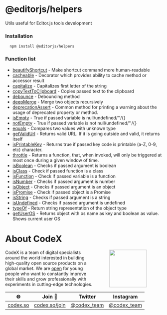 # @editorjs/helpers
Utils useful for Editor.js tools development
### Installation 
 ```
   npm install @editorjs/helpers
```
### Function list
- [beautifyShortcut](https://github.com/editor-js/utils/blob/main/packages/helpers/src/beautifyShortcut/beautifyShortcut.ts) - Make shortcut command more human-readable
- [cacheable](https://github.com/editor-js/utils/blob/main/packages/helpers/src/cacheable/cacheable.ts) - Decorator which provides ability to cache method or accessor result
- [capitalize](https://github.com/editor-js/utils/blob/main/packages/helpers/src/capitalize/capitalize.ts) - Capitalizes first letter of the string
- [copyTextToClipboard](https://github.com/editor-js/utils/blob/main/packages/helpers/src/copyTextToClipboard/copyTextToClipboard.ts) - Copies passed text to the clipboard
- [debounce](https://github.com/editor-js/utils/blob/main/packages/helpers/src/debounce/debounce.ts) - Debouncing method
- [deepMerge](https://github.com/editor-js/utils/blob/main/packages/helpers/src/deepMerge/deepMerge.ts) - Merge two objects recursively
- [deprecationAssert](https://github.com/editor-js/utils/blob/main/packages/helpers/src/deprecationAssert/deprecationAssert.ts) - Common method for printing a warning about the usage of deprecated property or method.
- [isEmpty](https://github.com/editor-js/utils/blob/main/packages/helpers/src/empty/isEmpty.ts) - True if passed variable is null/undefined/''/{}
- [notEmpty](https://github.com/editor-js/utils/blob/main/packages/helpers/src/empty/notEmpty.ts) - True if passed variable is not null/undefined/''/{}
- [equals](https://github.com/editor-js/utils/blob/main/packages/helpers/src/equals/equals.ts) - Compares two values with unknown type
- [getValidUrl](https://github.com/editor-js/utils/blob/main/packages/helpers/src/getValidUrl/getValidUrl.ts) - Returns valid URL. If it is going outside and valid, it returns itself
- [isPrintableKey](https://github.com/editor-js/utils/blob/main/packages/helpers/src/isPrintableKey/isPrintableKey.ts) - Returns true if passed key code is printable (a-Z, 0-9, etc) character.
- [throttle](https://github.com/editor-js/utils/blob/main/packages/helpers/src/throttle/throttle.ts) - Returns a function, that, when invoked, will only be triggered at most once during a given window of time.
- [isBoolean](https://github.com/editor-js/utils/blob/main/packages/helpers/src/typeOf/isBoolean.ts) - Checks if passed argument is boolean
- [isClass](https://github.com/editor-js/utils/blob/main/packages/helpers/src/typeOf/isClass.ts) - Check if passed function is a class
- [isFunction](https://github.com/editor-js/utils/blob/main/packages/helpers/src/typeOf/isFunction.ts) - Check if passed variable is a function
- [isNumber](https://github.com/editor-js/utils/blob/main/packages/helpers/src/typeOf/isNumber.ts) - Checks if passed argument is number
- [isObject](https://github.com/editor-js/utils/blob/main/packages/helpers/src/typeOf/isObject.ts) - Checks if passed argument is an object
- [isPromise](https://github.com/editor-js/utils/blob/main/packages/helpers/src/typeOf/isPromise.ts) - Check if passed object is a Promise
- [isString](https://github.com/editor-js/utils/blob/main/packages/helpers/src/typeOf/isString.ts) - Checks if passed argument is a string
- [isUndefined](https://github.com/editor-js/utils/blob/main/packages/helpers/src/typeOf/isUndefined.ts) - Checks if passed argument is undefined
- [typeOf](https://github.com/editor-js/utils/blob/main/packages/helpers/src/typeOf/typeOf.ts) - Return string representation of the object type
- [getUserOS](https://github.com/editor-js/utils/blob/main/packages/helpers/src/userOS/getUserOS.ts) - Returns object with os name as key and boolean as value. Shows current user OS
# About CodeX
   <img align="right" width="120" height="120" src="https://codex.so/public/app/img/codex-logo.svg" hspace="50">

   CodeX is a team of digital specialists around the world interested in building high-quality open source products on a global market. We are [open](https://codex.so/join) for young people who want to constantly improve their skills and grow professionally with experiments in cutting-edge technologies.

  | 🌐 | Join  👋  | Twitter | Instagram |
   | -- | -- | -- | -- | 
   | [codex.so](https://codex.so) | [codex.so/join](https://codex.so/join) |[@codex_team](http://twitter.com/codex_team) | [@codex_team](http://instagram.com/codex_team/) |